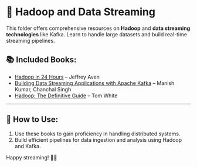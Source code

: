 # 📘 Hadoop and Data Streaming

This folder offers comprehensive resources on **Hadoop** and **data streaming technologies** like Kafka. Learn to handle large datasets and build real-time streaming pipelines.

## 📚 Included Books:
- [Hadoop in 24 Hours](../path-to-pdf/Hadoop_in_24_Hours.pdf) – Jeffrey Aven  
- [Building Data Streaming Applications with Apache Kafka](../path-to-pdf/Building_Kafka_Applications.pdf) – Manish Kumar, Chanchal Singh  
- [Hadoop: The Definitive Guide](../path-to-pdf/Hadoop_Definitive_Guide.pdf) – Tom White  

---

## 🚀 How to Use:
1. Use these books to gain proficiency in handling distributed systems.
2. Build efficient pipelines for data ingestion and analysis using Hadoop and Kafka.

Happy streaming! 🎥🔄
